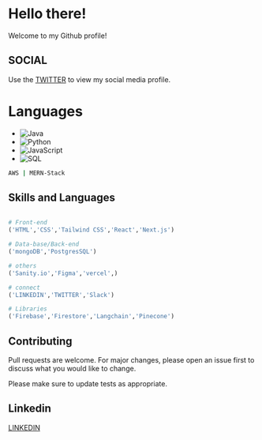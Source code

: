 # Hello there!

Welcome to my Github profile!

## SOCIAL

Use the [TWITTER](https://x.com/thapa_bimash) to view my social media profile.

# Languages
- ![Java](https://img.shields.io/badge/Java-%23E34A86?style=flat&logo=java&logoColor=white)
- ![Python](https://img.shields.io/badge/Python-%233B77A8?style=flat&logo=python&logoColor=white)
- ![JavaScript](https://img.shields.io/badge/JavaScript-%23F7DF1C?style=flat&logo=javascript&logoColor=black)
- ![SQL](https://img.shields.io/badge/SQL-%2307405B?style=flat&logo=sqlite&logoColor=white)

  
```bash
AWS | MERN-Stack
```

## Skills and Languages

```python

# Front-end
('HTML','CSS','Tailwind CSS','React','Next.js')

# Data-base/Back-end
('mongoDB','PostgresSQL')

# others
('Sanity.io','Figma','vercel',)

# connect
('LINKEDIN','TWITTER','Slack')

# Libraries
('Firebase','Firestore','Langchain','Pinecone')
```

## Contributing

Pull requests are welcome. For major changes, please open an issue first
to discuss what you would like to change.

Please make sure to update tests as appropriate.

## Linkedin

[LINKEDIN](https://www.linkedin.com/in/bimash-thapa-2060-2003-/)
